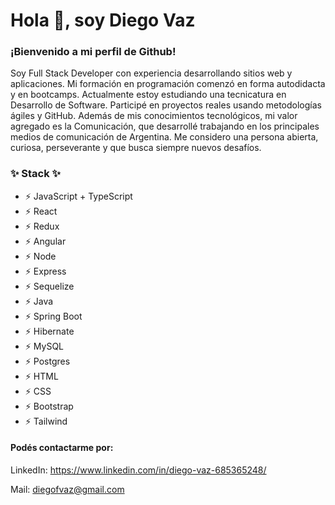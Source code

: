 # Hola 👋, soy Diego Vaz

### ¡Bienvenido a mi perfil de Github!

Soy Full Stack Developer con experiencia desarrollando sitios web y aplicaciones. Mi formación en programación comenzó en forma autodidacta y en bootcamps. Actualmente estoy estudiando una tecnicatura en Desarrollo de Software. Participé en proyectos reales usando metodologías ágiles y GitHub. Además de mis conocimientos tecnológicos, mi valor agregado es la Comunicación, que desarrollé trabajando en los principales medios de comunicación de Argentina. Me considero una persona abierta, curiosa, perseverante y que busca siempre nuevos desafíos.

### ✨ Stack ✨

- ⚡ JavaScript + TypeScript
- ⚡ React 
- ⚡ Redux
- ⚡ Angular
- ⚡ Node 
- ⚡ Express
- ⚡ Sequelize
- ⚡ Java
- ⚡ Spring Boot
- ⚡ Hibernate
- ⚡ MySQL 
- ⚡ Postgres 
- ⚡ HTML
- ⚡ CSS
- ⚡ Bootstrap
- ⚡ Tailwind
  

#### Podés contactarme por:

LinkedIn: https://www.linkedin.com/in/diego-vaz-685365248/

Mail: diegofvaz@gmail.com
